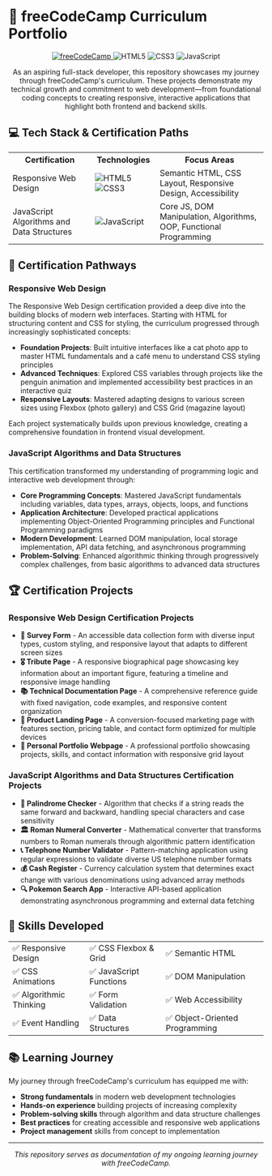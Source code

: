 # 🚀 freeCodeCamp Curriculum Portfolio

<p align="center">
  <a href="https://www.freecodecamp.org/">
    <img src="https://img.shields.io/badge/freeCodeCamp-0A0A23?style=for-the-badge&logo=freecodecamp&logoColor=white" alt="freeCodeCamp" />
  </a>
  <img src="https://img.shields.io/badge/HTML5-E34F26?style=for-the-badge&logo=html5&logoColor=white" alt="HTML5" />
  <img src="https://img.shields.io/badge/CSS3-1572B6?style=for-the-badge&logo=css3&logoColor=white" alt="CSS3" />
  <img src="https://img.shields.io/badge/JavaScript-F7DF1E?style=for-the-badge&logo=javascript&logoColor=black" alt="JavaScript" />
</p>

<p align="center">
  As an aspiring full-stack developer, this repository showcases my journey through freeCodeCamp's curriculum. These projects demonstrate my technical growth and commitment to web development—from foundational coding concepts to creating responsive, interactive applications that highlight both frontend and backend skills.
</p>

## 💻 Tech Stack & Certification Paths

<table>
  <tr>
    <th>Certification</th>
    <th>Technologies</th>
    <th>Focus Areas</th>
  </tr>
  <tr>
    <td>Responsive Web Design</td>
    <td>
      <img src="https://img.shields.io/badge/HTML5-E34F26?style=flat-square&logo=html5&logoColor=white" alt="HTML5" />
      <img src="https://img.shields.io/badge/CSS3-1572B6?style=flat-square&logo=css3&logoColor=white" alt="CSS3" />
    </td>
    <td>Semantic HTML, CSS Layout, Responsive Design, Accessibility</td>
  </tr>
  <tr>
    <td>JavaScript Algorithms and Data Structures</td>
    <td>
      <img src="https://img.shields.io/badge/JavaScript-F7DF1E?style=flat-square&logo=javascript&logoColor=black" alt="JavaScript" />
    </td>
    <td>Core JS, DOM Manipulation, Algorithms, OOP, Functional Programming</td>
  </tr>
</table>

## 📘 Certification Pathways

### Responsive Web Design

The Responsive Web Design certification provided a deep dive into the building blocks of modern web interfaces. Starting with HTML for structuring content and CSS for styling, the curriculum progressed through increasingly sophisticated concepts:

- **Foundation Projects**: Built intuitive interfaces like a cat photo app to master HTML fundamentals and a café menu to understand CSS styling principles
- **Advanced Techniques**: Explored CSS variables through projects like the penguin animation and implemented accessibility best practices in an interactive quiz
- **Responsive Layouts**: Mastered adapting designs to various screen sizes using Flexbox (photo gallery) and CSS Grid (magazine layout)

Each project systematically builds upon previous knowledge, creating a comprehensive foundation in frontend visual development.

### JavaScript Algorithms and Data Structures

This certification transformed my understanding of programming logic and interactive web development through:

- **Core Programming Concepts**: Mastered JavaScript fundamentals including variables, data types, arrays, objects, loops, and functions
- **Application Architecture**: Developed practical applications implementing Object-Oriented Programming principles and Functional Programming paradigms
- **Modern Development**: Learned DOM manipulation, local storage implementation, API data fetching, and asynchronous programming
- **Problem-Solving**: Enhanced algorithmic thinking through progressively complex challenges, from basic algorithms to advanced data structures

## 🏆 Certification Projects

### Responsive Web Design Certification Projects

- **📝 Survey Form** - An accessible data collection form with diverse input types, custom styling, and responsive layout that adapts to different screen sizes
- **🎖️ Tribute Page** - A responsive biographical page showcasing key information about an important figure, featuring a timeline and responsive image handling
- **📚 Technical Documentation Page** - A comprehensive reference guide with fixed navigation, code examples, and responsive content organization
- **🛒 Product Landing Page** - A conversion-focused marketing page with features section, pricing table, and contact form optimized for multiple devices
- **📱 Personal Portfolio Webpage** - A professional portfolio showcasing projects, skills, and contact information with responsive grid layout

### JavaScript Algorithms and Data Structures Certification Projects

- **🔄 Palindrome Checker** - Algorithm that checks if a string reads the same forward and backward, handling special characters and case sensitivity
- **🏛️ Roman Numeral Converter** - Mathematical converter that transforms numbers to Roman numerals through algorithmic pattern identification
- **📞 Telephone Number Validator** - Pattern-matching application using regular expressions to validate diverse US telephone number formats
- **💰 Cash Register** - Currency calculation system that determines exact change with various denominations using advanced array methods
- **🔍 Pokemon Search App** - Interactive API-based application demonstrating asynchronous programming and external data fetching

## 🌟 Skills Developed

<table>
  <tr>
    <td>✅ Responsive Design</td>
    <td>✅ CSS Flexbox & Grid</td>
    <td>✅ Semantic HTML</td>
  </tr>
  <tr>
    <td>✅ CSS Animations</td>
    <td>✅ JavaScript Functions</td>
    <td>✅ DOM Manipulation</td>
  </tr>
  <tr>
    <td>✅ Algorithmic Thinking</td>
    <td>✅ Form Validation</td>
    <td>✅ Web Accessibility</td>
  </tr>
  <tr>
    <td>✅ Event Handling</td>
    <td>✅ Data Structures</td>
    <td>✅ Object-Oriented Programming</td>
  </tr>
</table>

## 📚 Learning Journey

My journey through freeCodeCamp's curriculum has equipped me with:

- **Strong fundamentals** in modern web development technologies
- **Hands-on experience** building projects of increasing complexity
- **Problem-solving skills** through algorithm and data structure challenges
- **Best practices** for creating accessible and responsive web applications
- **Project management** skills from concept to implementation

---

<p align="center">
  <i>This repository serves as documentation of my ongoing learning journey with freeCodeCamp.</i>
</p>
